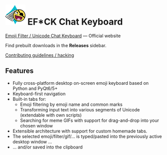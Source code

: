 <img src="efck/icons/logo.png" width="64px"/> EF*CK Chat Keyboard
======

[Emoji Filter / Unicode Chat Keyboard][www] — Official website

Find prebuilt downloads in the **Releases** sidebar.

[Contributing guidelines / hacking](CONTRIBUTING.md)

[www]: https://efck-chat-keyboard.github.io


Features
--------
* Fully cross-platform desktop on-screen emoji keyboard based on
  Python and PyQt6/5+
* Keyboard-first navigation
* Built-in tabs for:
  * Emoji filtering by emoji name and common marks
  * Transforming input text into various segments of Unicode
    (extendable with own scripts)
  * Searching for meme GIFs with support for drag-and-drop
    into your chosen window
* Extensible architecture with support for custom homemade tabs.
* The selected emoji/filter/gif/... is typed/pasted into the
  previously active desktop window ...
* ... and/or saved into the clipboard
